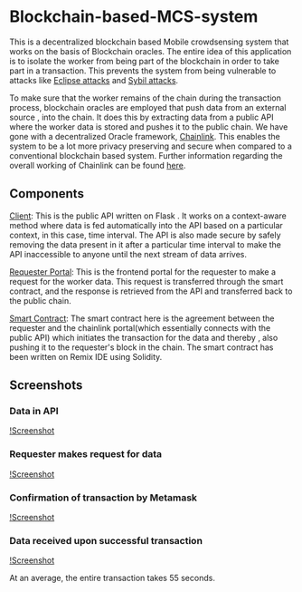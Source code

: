 # Blockchain-based-MCS-system

This is a decentralized blockchain based Mobile crowdsensing system that works on the basis of Blockchain oracles. The entire idea of this application is to isolate the worker from being part of the blockchain in order to take part in a transaction. This prevents the system from being vulnerable to attacks like [Eclipse attacks](https://academy.binance.com/en/articles/what-is-an-eclipse-attack) and [Sybil attacks](https://academy.binance.com/en/articles/sybil-attacks-explained).

To make sure that the worker remains of the chain during the transaction process, blockchain oracles are employed that push data from an external source , into the chain. It does this by extracting data from a public API where the worker data is stored and pushes it to the public chain. We have gone with a decentralized Oracle framework, [Chainlink](https://chain.link). This enables the system to be a lot more privacy preserving and secure when compared to a conventional blockchain based system. Further information regarding the overall working of Chainlink can be found [here](https://www.gemini.com/cryptopedia/what-is-chainlink-and-how-does-it-work).

## Components

<ins>Client</ins>: This is the public API written on Flask . It works on a context-aware method where data is fed automatically into the API based on a particular context, in this case, time interval. The API is also made secure by safely removing the data present in it after a particular time interval to make the API inaccessible to anyone until the next stream of data arrives.

<ins>Requester Portal</ins>: This is the frontend portal for the requester to make a request for the worker data. This request is transferred through the smart contract, and the response is retrieved from the API and transferred back to the public chain.

<ins>Smart Contract</ins>: The smart contract here is the agreement between the requester and the chainlink portal(which essentially connects with the public API) which initiates the transaction for the data and thereby , also pushing it to the requester's block in the chain. The smart contract has been written on Remix IDE using Solidity.

## Screenshots

### Data in API
[!Screenshot](screenshots/api.png)

### Requester makes request for data
[!Screenshot](screenshots/req1.png)

### Confirmation of transaction by Metamask
[!Screenshot](screenshots/req2.png)

### Data received upon successful transaction
[!Screenshot](screenshots/req3.png)

At an average, the entire transaction takes 55 seconds.
